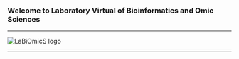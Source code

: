 ### Welcome to Laboratory Virtual of Bioinformatics and Omic Sciences

---
  
![LaBiOmicS logo](https://labiomics.github.io/images/logo-lab.JPG)

---

